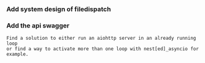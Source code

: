### Add system design of filedispatch
### Add the api swagger

```MD
Find a solution to either run an aiohttp server in an already running loop
or find a way to activate more than one loop with nest[ed]_asyncio for
example.
``` 